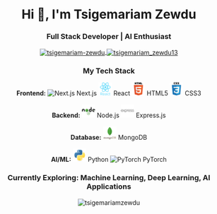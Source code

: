 <h1 align="center">Hi 👋, I'm Tsigemariam Zewdu</h1>
<h3 align="center">Full Stack Developer | AI Enthusiast</h3>

<p align="center">
  <a href="https://linkedin.com/in/tsigemariam-zewdu-600770266" target="blank">
    <img align="center" src="https://raw.githubusercontent.com/rahuldkjain/github-profile-readme-generator/master/src/images/icons/Social/linked-in-alt.svg" alt="tsigemariam-zewdu" height="30" width="40" />
  </a>
  <a href="https://www.leetcode.com/tsigemariam_zewdu13" target="blank">
    <img align="center" src="https://raw.githubusercontent.com/rahuldkjain/github-profile-readme-generator/master/src/images/icons/Social/leet-code.svg" alt="tsigemariam_zewdu13" height="30" width="40" />
  </a>
</p>

<h3 align="center">My Tech Stack</h3>
<p align="center">
  <strong>Frontend:</strong>
  <img src="https://cdn.worldvectorlogo.com/logos/nextjs-2.svg" alt="Next.js" width="30" height="30"/> Next.js
  <img src="https://raw.githubusercontent.com/devicons/devicon/master/icons/react/react-original-wordmark.svg" alt="React" width="30" height="30"/> React
  <img src="https://raw.githubusercontent.com/devicons/devicon/master/icons/html5/html5-original-wordmark.svg" alt="HTML5" width="30" height="30"/> HTML5
  <img src="https://raw.githubusercontent.com/devicons/devicon/master/icons/css3/css3-original-wordmark.svg" alt="CSS3" width="30" height="30"/> CSS3
  <br><br>
  <strong>Backend:</strong>
  <img src="https://raw.githubusercontent.com/devicons/devicon/master/icons/nodejs/nodejs-original-wordmark.svg" alt="Node.js" width="30" height="30"/> Node.js
  <img src="https://raw.githubusercontent.com/devicons/devicon/master/icons/express/express-original-wordmark.svg" alt="Express" width="30" height="30"/> Express.js
  <br><br>
  <strong>Database:</strong>
  <img src="https://raw.githubusercontent.com/devicons/devicon/master/icons/mongodb/mongodb-original-wordmark.svg" alt="MongoDB" width="30" height="30"/> MongoDB
  <br><br>
  <strong>AI/ML:</strong>
  <img src="https://raw.githubusercontent.com/devicons/devicon/master/icons/python/python-original.svg" alt="Python" width="30" height="30"/> Python
  <img src="https://www.vectorlogo.zone/logos/pytorch/pytorch-icon.svg" alt="PyTorch" width="30" height="30"/> PyTorch
</p>

<h3 align="center">Currently Exploring: Machine Learning, Deep Learning, AI Applications</h3>

<p align="center">
  <img align="center" src="https://github-readme-streak-stats.herokuapp.com/?user=tsigemariamzewdu&" alt="tsigemariamzewdu" />
</p>
